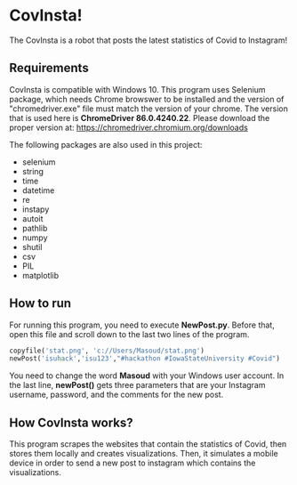 # CovInsta!
The CovInsta is a robot that posts the latest statistics of Covid to Instagram!

## Requirements
CovInsta is compatible with Windows 10.
This program uses Selenium package, which needs Chrome browswer to be installed and the version of "chromedriver.exe" file must match the version of your chrome. The version that is used here is **ChromeDriver 86.0.4240.22**. Please download the proper version at: https://chromedriver.chromium.org/downloads

The following packages are also used in this project:
- selenium
- string
- time
- datetime
- re
- instapy
- autoit
- pathlib
- numpy
- shutil
- csv
- PIL
- matplotlib


## How to run
For running this program, you need to execute **NewPost.py**. Before that, open this file and scroll down to the last two lines of the program. 

```python
copyfile('stat.png', 'c://Users/Masoud/stat.png')
newPost('isuhack','isu123',"#hackathon #IowaStateUniversity #Covid")
```

You need to change the word **Masoud** with your Windows user account.
In the last line, **newPost()** gets three parameters that are your Instagram username, password, and the comments for the new post.


## How CovInsta works?
This program scrapes the websites that contain the statistics of Covid, then stores them locally and creates visualizations. Then, it simulates a mobile device in order to send a new post to instagram which contains the visualizations.


